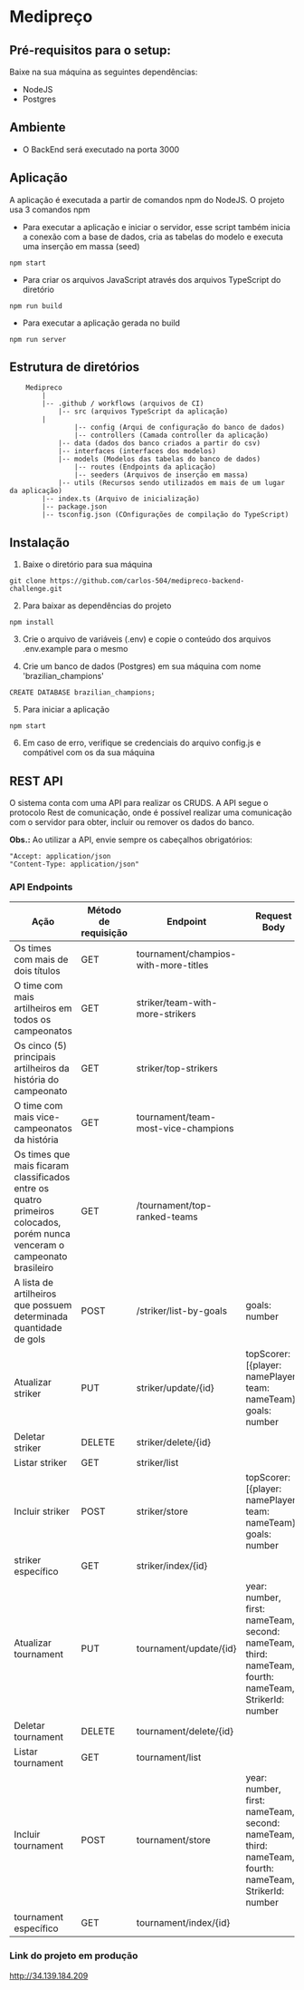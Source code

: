 # Medipreço

## Pré-requisitos para o setup:

Baixe na sua máquina as seguintes dependências:

* NodeJS
* Postgres

## Ambiente

* O BackEnd será executado na porta 3000

## Aplicação

A aplicação é executada a partir de comandos npm do NodeJS. O projeto usa 3 comandos npm

* Para executar a aplicação e iniciar o servidor, esse script também inicia a conexão com a base de dados, cria as tabelas do modelo e executa uma inserção em massa (seed)
```
npm start
```
* Para criar os arquivos JavaScript através dos arquivos TypeScript do diretório
```
npm run build

```
* Para executar a aplicação gerada no build
 ```
npm run server

```
    

## Estrutura de diretórios
		Medipreco
			|
			|-- .github / workflows (arquivos de CI)
      			|-- src (arquivos TypeScript da aplicação)
			|
        			|-- config (Arqui de configuração do banco de dados)                
        			|-- controllers (Camada controller da aplicação)        
				|-- data (dados dos banco criados a partir do csv)				
			  	|-- interfaces (interfaces dos modelos)
				|-- models (Modelos das tabelas do banco de dados)
        			|-- routes (Endpoints da aplicação)                
        			|-- seeders (Arquivos de inserção em massa)
				|-- utils (Recursos sendo utilizados em mais de um lugar da aplicação)
			|-- index.ts (Arquivo de inicialização)
			|-- package.json
			|-- tsconfig.json (COnfigurações de compilação do TypeScript)			



## Instalação

1. Baixe o diretório para sua máquina
```
git clone https://github.com/carlos-504/medipreco-backend-challenge.git
```

2. Para baixar as dependências do projeto
```
npm install
```
3. Crie o arquivo de variáveis (.env) e copie o conteúdo dos arquivos .env.example para o mesmo

4. Crie um banco de dados (Postgres) em sua máquina com nome 'brazilian_champions'
```
CREATE DATABASE brazilian_champions;
```
5. Para iniciar a aplicação
```
npm start
```
6. Em caso de erro, verifique se credenciais do arquivo config.js e compátivel com os da sua máquina

## REST API
O sistema conta com uma API para realizar os CRUDS. A API segue o protocolo Rest de comunicação, 
onde é possível realizar uma comunicação com o servidor para obter, incluir ou remover os dados do banco.

**Obs.:** Ao utilizar a API, envie sempre os cabeçalhos obrigatórios:

	"Accept: application/json
	"Content-Type: application/json"

### API Endpoints

| Ação                | Método de requisição | Endpoint            | Request Body                                 | Retorno                                            |
|---------------------|----------------------|---------------------|----------------------------------------------|----------------------------------------------------|
| Os times com mais de dois títulos | GET                 | tournament/champios-with-more-titles            |  | team, titles |
| O time com mais artilheiros em todos os campeonatos    | GET                 | striker/team-with-more-strikers               |                               | team, strikers |
| Os cinco (5) principais artilheiros da história do campeonato   | GET                 | striker/top-strikers              |                 | Objetos JSON com todas as tags     |
| O time com mais vice-campeonatos da história  | GET                  | tournament/team-most-vice-champions       |                   | team, titles                     |
| Os times que mais ficaram classificados entre os quatro primeiros colocados, porém nunca venceram o campeonato brasileiro    | GET                 | /tournament/top-ranked-teams      |                | Objetos JSON com todas as tags            |
| A lista de artilheiros que possuem determinada quantidade de gols| POST                  | /striker/list-by-goals  | goals: number                                             | Objetos JSON com todas as tags                                                   |
| Atualizar striker  | PUT                  | striker/update/{id} | topScorer:[{player: namePlayer, team: nameTeam}], goals: number |                                                    |
| Deletar striker    | DELETE               | striker/delete/{id} |                                              |                                                    |
| Listar striker     | GET                  | striker/list        |                                              |                                                    |
| Incluir striker    | POST                 | striker/store       | topScorer:[{player: namePlayer, team: nameTeam}], goals: number |                                                    |
| striker específico | GET                  | striker/index/{id}  |                                              |                                                    |
| Atualizar tournament  | PUT                  | tournament/update/{id} | year: number, first: nameTeam, second: nameTeam, third: nameTeam, fourth: nameTeam, StrikerId: number |                                                    |
| Deletar tournament    | DELETE               | tournament/delete/{id} |                                              |                                                    |
| Listar tournament     | GET                  | tournament/list        |                                              |                                                    |
| Incluir tournament    | POST                 | tournament/store       | year: number, first: nameTeam, second: nameTeam, third: nameTeam, fourth: nameTeam, StrikerId: number |                                                    |
| tournament específico | GET                  | tournament/index/{id}  |                                              |                


### Link do projeto em produção

http://34.139.184.209
